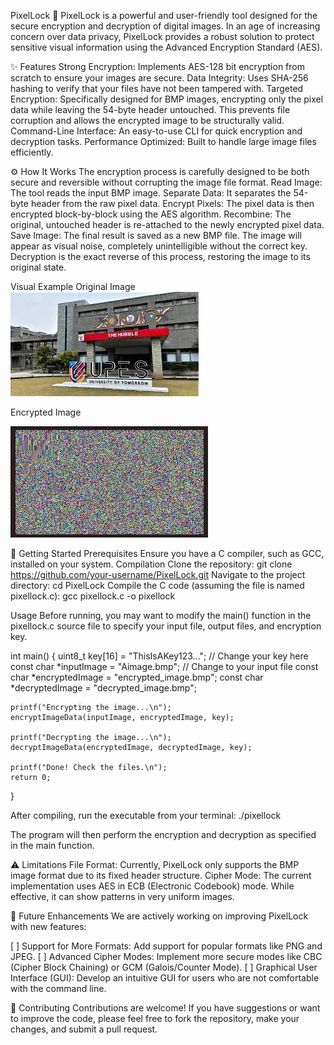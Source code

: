PixelLock 🔐
PixelLock is a powerful and user-friendly tool designed for the secure encryption and decryption of digital images. In an age of increasing concern over data privacy, PixelLock provides a robust solution to protect sensitive visual information using the Advanced Encryption Standard (AES).


✨ Features
Strong Encryption: Implements AES-128 bit encryption from scratch to ensure your images are secure.
Data Integrity: Uses SHA-256 hashing to verify that your files have not been tampered with.
Targeted Encryption: Specifically designed for BMP images, encrypting only the pixel data while leaving the 54-byte header untouched. This prevents file corruption and allows the encrypted image to be structurally valid.
Command-Line Interface: An easy-to-use CLI for quick encryption and decryption tasks.
Performance Optimized: Built to handle large image files efficiently.

⚙️ How It Works
The encryption process is carefully designed to be both secure and reversible without corrupting the image file format.
Read Image: The tool reads the input BMP image.
Separate Data: It separates the 54-byte header from the raw pixel data.
Encrypt Pixels: The pixel data is then encrypted block-by-block using the AES algorithm.
Recombine: The original, untouched header is re-attached to the newly encrypted pixel data.
Save Image: The final result is saved as a new BMP file. The image will appear as visual noise, completely unintelligible without the correct key.
Decryption is the exact reverse of this process, restoring the image to its original state.

Visual Example
Original Image 
![Original Image](Original.jpg)

Encrypted Image

![Encrypted Image](Encrypted.jpg) 


🚀 Getting Started
Prerequisites
Ensure you have a C compiler, such as GCC, installed on your system.
Compilation
Clone the repository:
git clone https://github.com/your-username/PixelLock.git
Navigate to the project directory:
cd PixelLock
Compile the C code (assuming the file is named pixellock.c):
gcc pixellock.c -o pixellock

Usage
Before running, you may want to modify the main() function in the pixellock.c source file to specify your input file, output files, and encryption key.

int main() {
    uint8_t key[16] = "ThisIsAKey123..."; // Change your key here
    const char *inputImage = "Aimage.bmp";  // Change to your input file
    const char *encryptedImage = "encrypted_image.bmp";
    const char *decryptedImage = "decrypted_image.bmp";

    printf("Encrypting the image...\n");
    encryptImageData(inputImage, encryptedImage, key);

    printf("Decrypting the image...\n");
    decryptImageData(encryptedImage, decryptedImage, key);

    printf("Done! Check the files.\n");
    return 0;
}

After compiling, run the executable from your terminal:
./pixellock

The program will then perform the encryption and decryption as specified in the main function.

⚠️ Limitations
File Format: Currently, PixelLock only supports the BMP image format due to its fixed header structure.
Cipher Mode: The current implementation uses AES in ECB (Electronic Codebook) mode. While effective, it can show patterns in very uniform images.

🔮 Future Enhancements
We are actively working on improving PixelLock with new features:

[ ] Support for More Formats: Add support for popular formats like PNG and JPEG.
[ ] Advanced Cipher Modes: Implement more secure modes like CBC (Cipher Block Chaining) or GCM (Galois/Counter Mode).
[ ] Graphical User Interface (GUI): Develop an intuitive GUI for users who are not comfortable with the command line.

🤝 Contributing
Contributions are welcome! If you have suggestions or want to improve the code, please feel free to fork the repository, make your changes, and submit a pull request.
